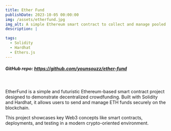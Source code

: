 ```yaml
---
title: Ether Fund
publishDate: 2023-10-05 00:00:00
img: /assets/etherfund.jpg
img_alt: A simple Ethereum smart contract to collect and manage pooled ETH.
description: |

tags:
  - Solidity
  - Hardhat
  - Ethers.js
---
```


##### GitHub repo: https://github.com/younsouzz/ether-fund

<br>

EtherFund is a simple and futuristic Ethereum-based smart contract project designed to demonstrate decentralized crowdfunding. Built with Solidity and Hardhat, it allows users to send and manage ETH funds securely on the blockchain.

This project showcases key Web3 concepts like smart contracts, deployments, and testing in a modern crypto-oriented environment.